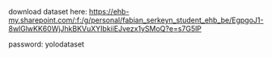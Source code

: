 download dataset here: https://ehb-my.sharepoint.com/:f:/g/personal/fabian_serkeyn_student_ehb_be/EgpgoJ1-8wlGlwKK60WjJhkBKVuXYIbkiiEJvezx1ySMoQ?e=s7G5lP

password: yolodataset